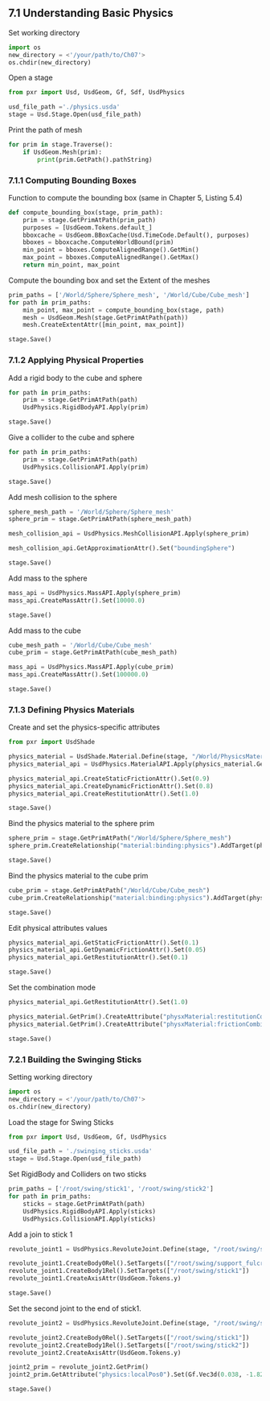 ## 7.1 Understanding Basic Physics
Set working directory
```python
import os
new_directory = <'/your/path/to/Ch07'>
os.chdir(new_directory)
```
Open a stage
```python
from pxr import Usd, UsdGeom, Gf, Sdf, UsdPhysics

usd_file_path ='./physics.usda'
stage = Usd.Stage.Open(usd_file_path)    
```
Print the path of mesh 
```python
for prim in stage.Traverse():    
    if UsdGeom.Mesh(prim):    
        print(prim.GetPath().pathString)   
```
### 7.1.1 Computing Bounding Boxes
Function to compute the bounding box (same in Chapter 5, Listing 5.4)
```python
def compute_bounding_box(stage, prim_path):    
    prim = stage.GetPrimAtPath(prim_path)
    purposes = [UsdGeom.Tokens.default_]    
    bboxcache = UsdGeom.BBoxCache(Usd.TimeCode.Default(), purposes)    
    bboxes = bboxcache.ComputeWorldBound(prim)    
    min_point = bboxes.ComputeAlignedRange().GetMin()
    max_point = bboxes.ComputeAlignedRange().GetMax()    
    return min_point, max_point    
```
Compute the bounding box and set the Extent of the meshes
```python
prim_paths = ['/World/Sphere/Sphere_mesh', '/World/Cube/Cube_mesh']
for path in prim_paths:    
    min_point, max_point = compute_bounding_box(stage, path)    
    mesh = UsdGeom.Mesh(stage.GetPrimAtPath(path))    
    mesh.CreateExtentAttr([min_point, max_point])    

stage.Save()
```
### 7.1.2 Applying Physical Properties
Add a rigid body to the cube and sphere
```python
for path in prim_paths:    
    prim = stage.GetPrimAtPath(path)  
    UsdPhysics.RigidBodyAPI.Apply(prim)  

stage.Save()
```
Give a collider to the cube and sphere
```python
for path in prim_paths:    
    prim = stage.GetPrimAtPath(path)    
    UsdPhysics.CollisionAPI.Apply(prim)    

stage.Save()
```
Add mesh collision to the sphere
```python
sphere_mesh_path = '/World/Sphere/Sphere_mesh'
sphere_prim = stage.GetPrimAtPath(sphere_mesh_path)    

mesh_collision_api = UsdPhysics.MeshCollisionAPI.Apply(sphere_prim)    

mesh_collision_api.GetApproximationAttr().Set("boundingSphere")   

stage.Save()
```
Add mass to the sphere
```python
mass_api = UsdPhysics.MassAPI.Apply(sphere_prim)    
mass_api.CreateMassAttr().Set(10000.0)    

stage.Save()
```
Add mass to the cube
```python
cube_mesh_path = '/World/Cube/Cube_mesh'
cube_prim = stage.GetPrimAtPath(cube_mesh_path)    

mass_api = UsdPhysics.MassAPI.Apply(cube_prim)    
mass_api.CreateMassAttr().Set(100000.0)    

stage.Save()
```
### 7.1.3 Defining Physics Materials
Create and set the physics-specific attributes
```python
from pxr import UsdShade   

physics_material = UsdShade.Material.Define(stage, "/World/PhysicsMaterial")   
physics_material_api = UsdPhysics.MaterialAPI.Apply(physics_material.GetPrim())   

physics_material_api.CreateStaticFrictionAttr().Set(0.9)	
physics_material_api.CreateDynamicFrictionAttr().Set(0.8)	
physics_material_api.CreateRestitutionAttr().Set(1.0)	

stage.Save()
```
Bind the physics material to the sphere prim
```python
sphere_prim = stage.GetPrimAtPath("/World/Sphere/Sphere_mesh")	
sphere_prim.CreateRelationship("material:binding:physics").AddTarget(physics_material.GetPath())   

stage.Save()
```
Bind the physics material to the cube prim
```python
cube_prim = stage.GetPrimAtPath("/World/Cube/Cube_mesh")    
cube_prim.CreateRelationship("material:binding:physics").AddTarget(physics_material.GetPath())    

stage.Save()
```
Edit physical attributes values
```python
physics_material_api.GetStaticFrictionAttr().Set(0.1)    
physics_material_api.GetDynamicFrictionAttr().Set(0.05)    
physics_material_api.GetRestitutionAttr().Set(0.1)    

stage.Save()
```
Set the combination mode
```python
physics_material_api.GetRestitutionAttr().Set(1.0)    

physics_material.GetPrim().CreateAttribute("physxMaterial:restitutionCombineMode", Sdf.ValueTypeNames.Token).Set("max")   
physics_material.GetPrim().CreateAttribute("physxMaterial:frictionCombineMode", Sdf.ValueTypeNames.Token).Set("min")    

stage.Save()
```
### 7.2.1 Building the Swinging Sticks
Setting working directory
```python
import os
new_directory = <'/your/path/to/Ch07'>
os.chdir(new_directory)
```
Load the stage for Swing Sticks
```python 
from pxr import Usd, UsdGeom, Gf, UsdPhysics 

usd_file_path = './swinging_sticks.usda'
stage = Usd.Stage.Open(usd_file_path)    
```
Set RigidBody and Colliders on two sticks
```python 
prim_paths = ['/root/swing/stick1', '/root/swing/stick2']    
for path in prim_paths:    
    sticks = stage.GetPrimAtPath(path)  
    UsdPhysics.RigidBodyAPI.Apply(sticks)  
    UsdPhysics.CollisionAPI.Apply(sticks)   
```
Add a join to stick 1
```python 
revolute_joint1 = UsdPhysics.RevoluteJoint.Define(stage, "/root/swing/stick1/joint1") 

revolute_joint1.CreateBody0Rel().SetTargets(["/root/swing/support_fulcrum"])    
revolute_joint1.CreateBody1Rel().SetTargets(["/root/swing/stick1"])    
revolute_joint1.CreateAxisAttr(UsdGeom.Tokens.y)    

stage.Save()
```
Set the second joint to the end of stick1.
```python
revolute_joint2 = UsdPhysics.RevoluteJoint.Define(stage, "/root/swing/stick2/joint2")  

revolute_joint2.CreateBody0Rel().SetTargets(["/root/swing/stick1"])    
revolute_joint2.CreateBody1Rel().SetTargets(["/root/swing/stick2"])    
revolute_joint2.CreateAxisAttr(UsdGeom.Tokens.y)    

joint2_prim = revolute_joint2.GetPrim() 
joint2_prim.GetAttribute("physics:localPos0").Set(Gf.Vec3d(0.038, -1.823, 0.54)) 

stage.Save()
```

